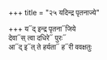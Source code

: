 +++
title = "२५ यदिन्द्र पृतनाज्ये"

+++
य᳓द् इन्द्र पृतना᳓जिये  
देवा᳓स् त्वा दधिरे᳓ पुरः᳓  
आ᳓द् इ᳓त् ते हर्यता᳓ ह᳓री ववक्षतुः